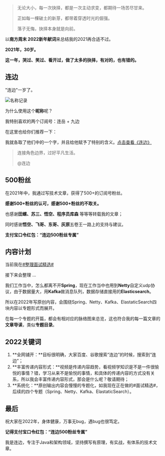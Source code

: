 > 无论大小，每一次抉择，都是一次主动求变，都期待一场苦尽甘来。
>
> 正如每一棵破土的新芽，都带着穿透时光的倔强。
>
> 落子无悔，抉择本身就是向前。



以**南方周末 2022新年献词**来总结我的2021再合适不过。

**2021年，30岁。**

**这一年，哭过、笑过、看开过，做了太多的抉择，有对的，也有错的。**



## 连边

"连边"一岁了。

![名称记录](http://mkstatic.lianbian.net/202201042214004.png)

为什么使用这个**昵称**呢？

我特别喜欢的两个订阅号：连岳 + 九边

在这里也给你们推荐一下：



我就各取了他们中的一个字，并且给他赋予了特别的含义。[点击查看《连边》](https://mp.weixin.qq.com/s/o0XBK8sNEnEqMVSE5P6XoQ)



> 连接角色边界，过好平凡生活。
>
> @连边



## 500粉丝

在2021年中，我通过写技术文章，获得了500+的订阅号粉丝。

**感谢500+粉丝的认可，感谢500+粉丝的不取关。**

也感谢**田螺、苏三、悟空、程序员库森** 等等等转载我的文章；

同时感谢**悟空、飞哥、东哥、灰原**五卷王一路上的支持与建议。

**支付宝口令红包：“连边500粉丝专属”**



## 内容计划

当前我在[#整理面试精选#](http://mp.weixin.qq.com/mp/homepage?__biz=MzA4MjUzODc0OQ==&hid=2&sn=2004fd1d3f6bca21c4cd4783a6be7fb2&scene=18#wechat_redirect)

接下来会整理 ...

我们工作当中，怎么都离不开**Spring**，现在工作当中也用到**Netty**自定义udp协议，由于数据量大，用**Kafka**做消息队列，数据存储直接用的**Elasticsearch**。

所以在2022年写原创内容，会围绕Spring、Netty、Kafka、ElastaticSearch四块内容以专题形式而展开。

在每一个专题的开篇，都会有相对应的脉络图来总览，这也符合我的每一篇文章的**文章导读**，类似**专题目录**。



## 2022关键词

1. **全网铺开：**目标很明确，大家百度、谷歌搜索“连边”的时候，搜索到“连边”；
2. **丰富传递内容形式：**视频是传递内容趋势，看视频学知识是不是一件很愉悦的事情？错，学习从来不是愉悦的事情，和具体的传递内容的方式没有关系，所以我会丰富传递内容形式，那会是什么呢？敬请期待；
3. **系统化：**原创输出内容会慢慢的专题化，如我现在正在做的#面试精选#，后续的四个专题（Spring、Netty、Kafka、ElastaticSearch）。



## 最后

祝大家在2022年，身体健康，万事无bug，遇bug也很笃定。

**记得支付宝口令红包：“连边500粉丝专属”**

我是连边，专注于Java和架构领域，坚持撰写有原理，有实战，有体系的技术文章。